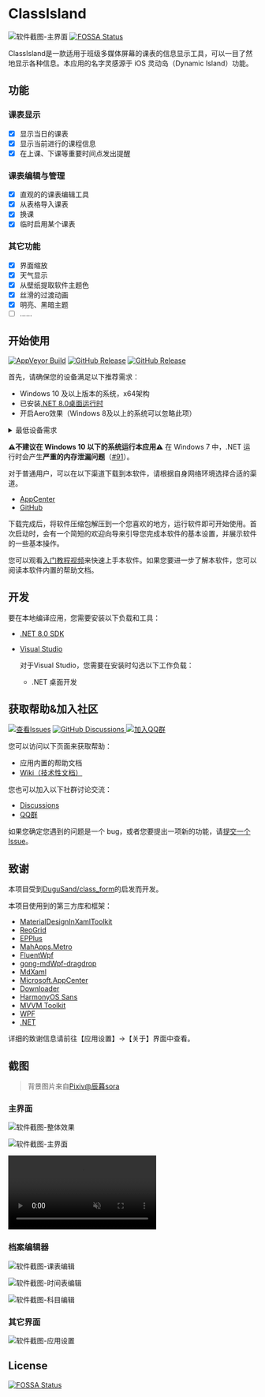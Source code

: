 # ClassIsland

![软件截图-主界面](https://github.com/HelloWRC/ClassIsland/assets/55006226/65e2bdba-be83-444c-b42f-b893aaace9c3)
[![FOSSA Status](https://app.fossa.com/api/projects/git%2Bgithub.com%2FHelloWRC%2FClassIsland.svg?type=shield)](https://app.fossa.com/projects/git%2Bgithub.com%2FHelloWRC%2FClassIsland?ref=badge_shield)

ClassIsland是一款适用于班级多媒体屏幕的课表的信息显示工具，可以一目了然地显示各种信息。本应用的名字灵感源于 iOS 灵动岛（Dynamic Island）功能。

## 功能
### 课表显示
- [X] 显示当日的课表
- [X] 显示当前进行的课程信息
- [X] 在上课、下课等重要时间点发出提醒
### 课表编辑与管理
- [X] 直观的的课表编辑工具
- [X] 从表格导入课表
- [X] 换课
- [X] 临时启用某个课表
### 其它功能
- [X] 界面缩放
- [X] 天气显示
- [X] 从壁纸提取软件主题色
- [X] 丝滑的过渡动画
- [X] 明亮、黑暗主题
- [ ] ……

## 开始使用

[![AppVeyor Build](https://img.shields.io/appveyor/build/HelloWRC/ClassIsland?style=for-the-badge&logo=appveyor)](https://ci.appveyor.com/project/HelloWRC/classisland) 
[![GitHub Release](https://img.shields.io/github/v/release/HelloWRC/ClassIsland?style=for-the-badge&logo=GitHub&color=%233fb950)](https://github.com/HelloWRC/ClassIsland/releases/latest) 
[![GitHub Release](https://img.shields.io/github/v/release/HelloWRC/ClassIsland?include_prereleases&style=for-the-badge&logo=GitHub&label=BETA)](https://github.com/HelloWRC/ClassIsland/releases/)

首先，请确保您的设备满足以下推荐需求：
- Windows 10 及以上版本的系统，x64架构
- 已安装[.NET 8.0桌面运行时](https://dotnet.microsoft.com/zh-cn/download/dotnet/thank-you/runtime-desktop-8.0.1-windows-x64-installer)
- 开启Aero效果（Windows 8及以上的系统可以忽略此项）

<details>
<summary>最低设备需求</summary>

ClassIsland 理论上可以在以下的系统环境中运行。**注意：在这些系统上运行 ClassIsland 可能会出现运行不稳定的情况。**

- Windows 7 及以上版本系统，x64架构

要在 Windows 7 中安装并运行 ClassIsland，您还需要额外进行以下准备工作：[在Windows7中安装 ClassIsland](doc/InstallOnLegaceyOS.md)

</details>

**⚠️不建议在 Windows 10 以下的系统运行本应用⚠️** 在 Windows 7 中，.NET 运行时会产生**严重的内存泄漏问题**（[#91](https://github.com/HelloWRC/ClassIsland/issues/91)）。

对于普通用户，可以在以下渠道下载到本软件，请根据自身网络环境选择合适的渠道。
- [AppCenter](https://install.appcenter.ms/users/hellowrc/apps/classisland/distribution_groups/public/releases/latest)
- [GitHub](https://github.com/HelloWRC/ClassIsland/releases/latest)

<!-- > GitHub Releases 还没有同步历史版本。要下载历史版本，请前往[AppCenter](https://install.appcenter.ms/users/hellowrc/apps/classisland/distribution_groups/public/releases/latest)。 -->

下载完成后，将软件压缩包解压到一个您喜欢的地方，运行软件即可开始使用。首次启动时，会有一个简短的欢迎向导来引导您完成本软件的基本设置，并展示软件的一些基本操作。

您可以观看[入门教程视频](https://www.bilibili.com/video/BV1fA4m1A7uZ/)来快速上手本软件。如果您要进一步了解本软件，您可以阅读本软件内置的帮助文档。

## 开发

要在本地编译应用，您需要安装以下负载和工具：
- [.NET 8.0 SDK](https://dotnet.microsoft.com/zh-cn/download/dotnet/8.0)
- [Visual Studio](https://visualstudio.microsoft.com/)

  对于Visual Studio，您需要在安装时勾选以下工作负载：
  - .NET 桌面开发


## 获取帮助&加入社区

[![查看Issues](https://img.shields.io/github/issues-search/HelloWRC/ClassIsland?query=is%3Aopen&style=for-the-badge&logo=github&label=Opened%20issues&color=%233fb950)]() [![GitHub Discussions](https://img.shields.io/github/discussions/HelloWRC/ClassIsland?style=for-the-badge&logo=Github)
](https://github.com/HelloWRC/ClassIsland/discussions) [![加入QQ群](https://img.shields.io/badge/QQ%E7%BE%A4-%E5%8A%A0%E5%85%A5-%230066cc?style=for-the-badge&logo=TencentQQ)](https://qm.qq.com/q/4NsDQKiAuQ) 

您可以访问以下页面来获取帮助：

- 应用内置的帮助文档
- [Wiki（技术性文档）](https://github.com/HelloWRC/ClassIsland/wiki)

您也可以加入以下社群讨论交流：

- [Discussions](https://github.com/HelloWRC/ClassIsland/discussions)
- [QQ群](https://qm.qq.com/q/4NsDQKiAuQ)

如果您确定您遇到的问题是一个 bug，或者您要提出一项新的功能，请[提交一个Issue](https://github.com/HelloWRC/ClassIsland/issues/new/choose)。


## 致谢

本项目受到[DuguSand/class_form](https://github.com/DuguSand/class_form)的启发而开发。

本项目使用到的第三方库和框架：
- [MaterialDesignInXamlToolkit](https://github.com/MaterialDesignInXAML/MaterialDesignInXamlToolkit/)
- [ReoGrid](https://github.com/unvell/ReoGrid)
- [EPPlus](https://epplussoftware.com/)
- [MahApps.Metro](https://github.com/MahApps/MahApps.Metro)
- [FluentWpf](https://github.com/sourcechord/FluentWPF)
- [gong-mdWpf-dragdrop](https://github.com/punker76/gong-mdWpf-dragdrop)
- [MdXaml](https://github.com/whistyun/MdXaml)
- [Microsoft.AppCenter](https://aka.ms/telgml)
- [Downloader](https://github.com/bezzad/Downloader)
- [HarmonyOS Sans](https://developer.harmonyos.com/cn/design/resource)
- [MVVM Toolkit](https://github.com/CommunityToolkit/dotnet)
- [WPF](https://github.com/dotnet/Wpf)
- [.NET](https://github.com/microsoft/dotnet)

详细的致谢信息请前往【应用设置】->【关于】界面中查看。

## 截图

> 背景图片来自[Pixiv@辰暮sora](https://www.pixiv.net/artworks/110847880)

### 主界面

![软件截图-整体效果](https://github.com/HelloWRC/ClassIsland/assets/55006226/784a2f8c-a9e2-4656-b66d-9f8105f0600c)

![软件截图-主界面](https://github.com/HelloWRC/ClassIsland/assets/55006226/5299c6e5-5668-43ed-af27-9abe027411a0)

<video src="https://github.com/HelloWRC/ClassIsland/assets/55006226/b797138a-84ef-4296-b69b-3989f331f289" loop label="软件截图-上课提醒" autoplay muted></video>

### 档案编辑器

![软件截图-课表编辑](https://github.com/HelloWRC/ClassIsland/assets/55006226/29d91bf2-4c8a-4cbd-a778-a9034e7d7420)

![软件截图-时间表编辑](https://github.com/HelloWRC/ClassIsland/assets/55006226/2b3b5c87-c8bb-46f0-8470-01edf3ca52a2)

![软件截图-科目编辑](https://github.com/HelloWRC/ClassIsland/assets/55006226/a2e64983-dfa0-4565-a45a-31c9f9c298a8)

### 其它界面

![软件截图-应用设置](https://github.com/HelloWRC/ClassIsland/assets/55006226/063123a1-1bf2-4b41-bef7-1dc731631d08)




## License
[![FOSSA Status](https://app.fossa.com/api/projects/git%2Bgithub.com%2FHelloWRC%2FClassIsland.svg?type=large)](https://app.fossa.com/projects/git%2Bgithub.com%2FHelloWRC%2FClassIsland?ref=badge_large)